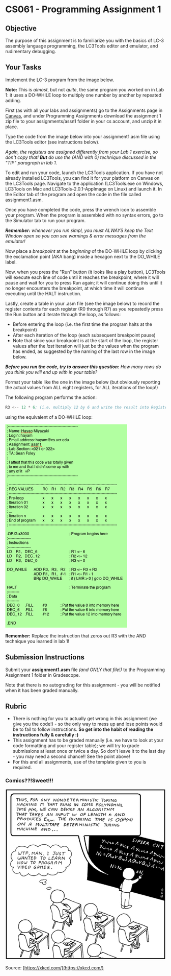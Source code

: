 # CS061 - Programming Assignment 1

## Objective

The purpose of this assignment is to familiarize you with the basics of LC-3 assembly language programming, the LC3Tools editor and emulator, and rudimentary debugging.

## Your Tasks

Implement the LC-3 program from the image below.

**Note:** This is *almost*, but not *quite*, the same program you worked on in Lab 1: it uses a DO-WHILE loop to multiply one number by another by repeated adding.

First (as with all your labs and assignments) go to the Assignments page in [Canvas](https://elearn.ucr.edu), and under Programming Assignments download the assignment 1 zip file to your assignments/assn1 folder in
your cs account, and unzip it in place.

Type the code from the image below into your assignment1.asm file using the LC3Tools editor (see instructions below).

*Again, the registers are assigned differently from your Lab 1 exercise, so don't copy that! **But** do use the (AND with 0) technique discussed in the "TIP" paragraph in lab 1.* 

To edit and run your code, launch the LC3Tools application. If you have not already installed LC3Tools, you can find it for your platform on Canvas on the LC3Tools page. Navigate to the application (LC3Tools.exe on
Windows, LC3Tools on Mac and LC3Tools-2.0.1-AppImage on Linux) and launch it. In the Editor tab of the program and open the code in the file called assignment1.asm.

Once you have completed the code, press the wrench icon to assemble your program. When the program is assembled with no syntax errors, go to the Simulator tab to run your program.

***Remember:** whenever you run simpl, you must ALWAYS keep the Text Window open so you can see warnings & error messages from the emulator!*

Now place a _breakpoint_ at the _beginning_ of the DO-WHILE loop by clicking the exclamation point (AKA bang) inside a hexagon next to the DO_WHILE label.

Now, when you press the "Run" button (it looks like a play button), LC3Tools will execute each line of code until it reaches the breakpoint, where it will pause and wait for you to press Run again; it will continue doing this until it no longer encounters the breakpoint, at which time it will continue executing until the HALT instruction.

Lastly, create a table in your .asm file (see the image below) to record the register contents for each register (R0 through R7) as you repeatedly press the Run button and iterate through the loop, as follows:
- Before entering the loop (i.e. the first time the program halts at the breakpoint)
- After each iteration of the loop (each subsequent breakpoint pause)
- Note that since your breakpoint is at the start of the loop, the register values after the _last_ iteration will just be the values when the program has ended, as suggested by the naming of the last row in the image below.

***Before you run the code, try to answer this question:** How many rows do you think you will end up with in your table?*

Format your table like the one in the image below (but obviously reporting the actual values from ALL eight registers, for ALL iterations of the loop!)

The following program performs the action:
```asm
R3 <-- 12 * 6; (i.e. multiply 12 by 6 and write the result into Register 3)
```
using the equivalent of a DO-WHILE loop:

![Code for Programming Assignment 1](./assets/assn1_code.png)

**Remember:** Replace the instruction that zeros out R3 with the AND technique you learned in lab 1!

## Submission Instructions

Submit your **assignment1.asm** file _(and ONLY that file!)_ to the Programming Assignment 1 folder in Gradescope.

Note that there is no autograding for this assignment - you will be notified when it has been graded manually.

## Rubric
- There is nothing for you to actually get wrong in this assignment (we give you the code!) - so the only way to mess up and lose points would be to fail to follow instructions. **So get into the habit of reading the instructions fully & carefully :)**
- This assignment has to be graded manually (i.e. we have to look at your code formatting and your register table); we will try to grade submissions at least once or twice a day. So don't leave it to the last day - you may need a second chance!! See the point above!
- For this and all assignments, use of the template given to you is required.

### Comics??!Sweet!!!

![XKCD Comic](./assets/xkcd.png)
 
Source: [https://xkcd.com/](https://xkcd.com/)